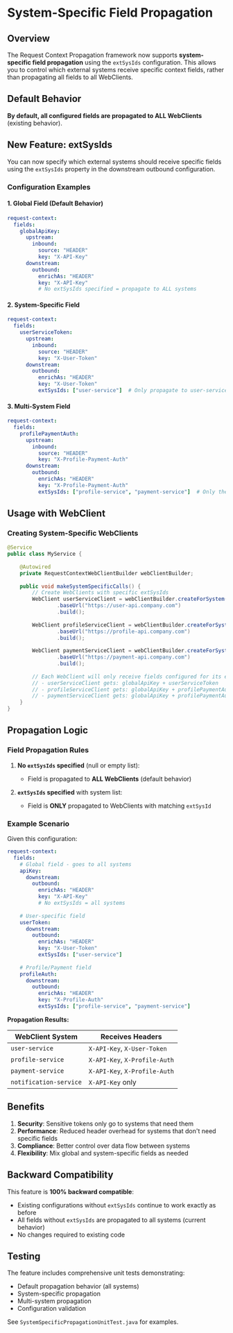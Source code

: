 # System-Specific Field Propagation

## Overview

The Request Context Propagation framework now supports **system-specific field propagation** using the `extSysIds` configuration. This allows you to control which external systems receive specific context fields, rather than propagating all fields to all WebClients.

## Default Behavior

**By default, all configured fields are propagated to ALL WebClients** (existing behavior).

## New Feature: extSysIds

You can now specify which external systems should receive specific fields using the `extSysIds` property in the downstream outbound configuration.

### Configuration Examples

#### 1. Global Field (Default Behavior)
```yaml
request-context:
  fields:
    globalApiKey:
      upstream:
        inbound:
          source: "HEADER"
          key: "X-API-Key"
      downstream:
        outbound:
          enrichAs: "HEADER"
          key: "X-API-Key"
          # No extSysIds specified = propagate to ALL systems
```

#### 2. System-Specific Field
```yaml
request-context:
  fields:
    userServiceToken:
      upstream:
        inbound:
          source: "HEADER"
          key: "X-User-Token"
      downstream:
        outbound:
          enrichAs: "HEADER"
          key: "X-User-Token"
          extSysIds: ["user-service"]  # Only propagate to user-service
```

#### 3. Multi-System Field
```yaml
request-context:
  fields:
    profilePaymentAuth:
      upstream:
        inbound:
          source: "HEADER"
          key: "X-Profile-Payment-Auth"
      downstream:
        outbound:
          enrichAs: "HEADER"
          key: "X-Profile-Payment-Auth"
          extSysIds: ["profile-service", "payment-service"]  # Only these two systems
```

## Usage with WebClient

### Creating System-Specific WebClients

```java
@Service
public class MyService {
    
    @Autowired
    private RequestContextWebClientBuilder webClientBuilder;
    
    public void makeSystemSpecificCalls() {
        // Create WebClients with specific extSysIds
        WebClient userServiceClient = webClientBuilder.createForSystem("user-service")
                .baseUrl("https://user-api.company.com")
                .build();
        
        WebClient profileServiceClient = webClientBuilder.createForSystem("profile-service")
                .baseUrl("https://profile-api.company.com")
                .build();
        
        WebClient paymentServiceClient = webClientBuilder.createForSystem("payment-service")
                .baseUrl("https://payment-api.company.com")
                .build();
        
        // Each WebClient will only receive fields configured for its extSysId
        // - userServiceClient gets: globalApiKey + userServiceToken
        // - profileServiceClient gets: globalApiKey + profilePaymentAuth
        // - paymentServiceClient gets: globalApiKey + profilePaymentAuth
    }
}
```

## Propagation Logic

### Field Propagation Rules

1. **No `extSysIds` specified** (null or empty list):
   - Field is propagated to **ALL WebClients** (default behavior)

2. **`extSysIds` specified** with system list:
   - Field is **ONLY** propagated to WebClients with matching `extSysId`

### Example Scenario

Given this configuration:
```yaml
request-context:
  fields:
    # Global field - goes to all systems
    apiKey:
      downstream:
        outbound:
          enrichAs: "HEADER"
          key: "X-API-Key"
          # No extSysIds = all systems
    
    # User-specific field
    userToken:
      downstream:
        outbound:
          enrichAs: "HEADER"
          key: "X-User-Token"
          extSysIds: ["user-service"]
    
    # Profile/Payment field
    profileAuth:
      downstream:
        outbound:
          enrichAs: "HEADER"
          key: "X-Profile-Auth"
          extSysIds: ["profile-service", "payment-service"]
```

**Propagation Results:**

| WebClient System | Receives Headers |
|------------------|------------------|
| `user-service` | `X-API-Key`, `X-User-Token` |
| `profile-service` | `X-API-Key`, `X-Profile-Auth` |
| `payment-service` | `X-API-Key`, `X-Profile-Auth` |
| `notification-service` | `X-API-Key` only |

## Benefits

1. **Security**: Sensitive tokens only go to systems that need them
2. **Performance**: Reduced header overhead for systems that don't need specific fields
3. **Compliance**: Better control over data flow between systems
4. **Flexibility**: Mix global and system-specific fields as needed

## Backward Compatibility

This feature is **100% backward compatible**:
- Existing configurations without `extSysIds` continue to work exactly as before
- All fields without `extSysIds` are propagated to all systems (current behavior)
- No changes required to existing code

## Testing

The feature includes comprehensive unit tests demonstrating:
- Default propagation behavior (all systems)
- System-specific propagation
- Multi-system propagation
- Configuration validation

See `SystemSpecificPropagationUnitTest.java` for examples.

